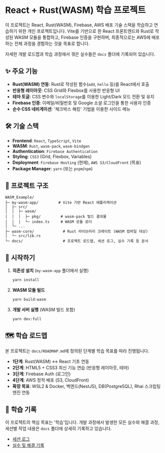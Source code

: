 # React + Rust(WASM) 학습 프로젝트

이 프로젝트는 React, Rust(WASM), Firebase, AWS 배포 기술 스택을 학습하고 연습하기 위한 개인 프로젝트입니다. Vite를 기반으로 한 React 프론트엔드와 Rust로 작성된 WASM 모듈을 통합하고, Firebase 인증을 구현하며, 최종적으로는 AWS에 배포하는 전체 과정을 경험하는 것을 목표로 합니다.

자세한 개발 로드맵과 학습 과정에서 겪은 실수들은 `docs` 폴더에 기록되어 있습니다.

## ✨ 주요 기능

-   **Rust(WASM) 연동**: Rust로 작성된 함수(`add`, `hello` 등)를 React에서 호출
-   **반응형 레이아웃**: CSS Grid와 Flexbox를 사용한 반응형 UI
-   **테마 토글**: CSS 변수와 `localStorage`를 이용한 Light/Dark 모드 전환 및 유지
-   **Firebase 인증**: 이메일/비밀번호 및 Google 소셜 로그인을 통한 사용자 인증
-   **순수 CSS 네비게이션**: '체크박스 해킹' 기법을 이용한 사이드 메뉴

## 🛠️ 기술 스택

-   **Frontend**: `React`, `TypeScript`, `Vite`
-   **WASM**: `Rust`, `wasm-pack`, `wasm-bindgen`
-   **Authentication**: `Firebase Authentication`
-   **Styling**: `CSS3` (Grid, Flexbox, Variables)
-   **Deployment**: `Firebase Hosting` (현재), `AWS S3/CloudFront` (목표)
-   **Package Manager**: `yarn` (또는 `pnpm`/`npm`)

## 📁 프로젝트 구조

```
WASM_Example/
├─ my-wasm-app/         # Vite 기반 React 애플리케이션
│  ├─ src/
│  │  ├─ wasm/
│  │  │  ├─ pkg/         # wasm-pack 빌드 결과물
│  │  │  └─ index.ts     # WASM 모듈 로더
│  └─ ...
├─ wasm-core/             # Rust 라이브러리 크레이트 (WASM 컴파일 대상)
│  └─ src/lib.rs
└─ docs/                  # 프로젝트 로드맵, 세션 로그, 실수 기록 등 문서
```

## 🚀 시작하기

1.  **의존성 설치** (`my-wasm-app` 폴더에서 실행)

    ```bash
    yarn install
    ```

2.  **WASM 모듈 빌드**

    ```bash
    yarn build:wasm
    ```

3.  **개발 서버 실행** (WASM 빌드 포함)

    ```bash
    yarn dev:full
    ```

## 🗺️ 학습 로드맵

본 프로젝트는 `docs/ROADMAP.md`에 정의된 단계별 학습 목표를 따라 진행됩니다.

-   **1단계**: Rust(WASM) ↔ React 기초 연동
-   **2단계**: HTML5 + CSS3 최신 기능 연습 (반응형 레이아웃, 테마)
-   **3단계**: Firebase Auth (로그인)
-   **4단계**: AWS 정적 배포 (S3, CloudFront)
-   **확장 목표**: WSL2 & Docker, 백엔드(NestJS), DB(PostgreSQL), Rhai 스크립팅 엔진 연동

## 📝 학습 기록

이 프로젝트의 핵심 목표는 '학습'입니다. 개발 과정에서 발생한 모든 실수와 해결 과정, 세션별 작업 내용은 `docs` 폴더에 상세히 기록하고 있습니다.

-   [세션 로그](./docs/session_logs.md)
-   [실수 및 해결 기록](./docs/mistakes/)